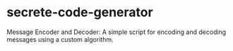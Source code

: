 # secrete-code-generator
Message Encoder and Decoder: A simple script for encoding and decoding messages using a custom algorithm.
